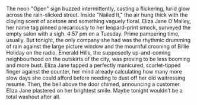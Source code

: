 The neon "Open" sign buzzed intermittently, casting a flickering, lurid glow across the rain-slicked street. Inside "Nailed It," the air hung thick with the cloying scent of acetone and something vaguely floral.  Eliza Jane O’Malley, her name tag pinned precariously to her leopard-print smock, surveyed the empty salon with a sigh.  4:57 pm on a Tuesday.  Prime pampering time, usually. But tonight, the only company she had was the rhythmic drumming of rain against the large picture window and the mournful crooning of Billie Holiday on the radio.  Emerald Hills, the supposedly up-and-coming neighbourhood on the outskirts of the city, was proving to be less booming and more bust.  Eliza Jane tapped a perfectly manicured, scarlet-tipped finger against the counter, her mind already calculating how many more slow days she could afford before needing to dust off her old waitressing resume.  Then, the bell above the door chimed, announcing a customer.  Eliza Jane plastered on her brightest smile.  Maybe tonight wouldn’t be a total washout after all.
